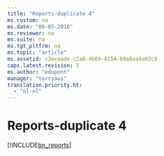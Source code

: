```yaml
---
title: "Reports-duplicate 4"
ms.custom: na
ms.date: "06-05-2016"
ms.reviewer: na
ms.suite: na
ms.tgt_pltfrm: na
ms.topic: "article"
ms.assetid: c3eceade-c2a8-4b69-8154-69a8aa4a03c9
caps.latest.revision: 5
ms.author: "edupont"
manager: "terryaus"
translation.priority.ht: 
  - "nl-nl"
---
```

# Reports-duplicate 4
[!INCLUDE[bn_reports](../../LocalFunctionalityForMicrosoftDynamicsNav2016/Australia/includes/bn_reports_md.md)]